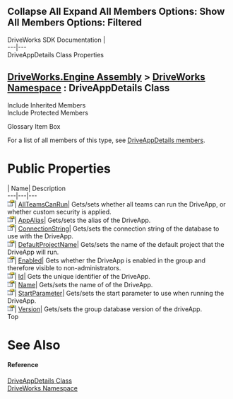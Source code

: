 Collapse All Expand All Members Options: Show All  Members Options: Filtered   
---  
DriveWorks SDK Documentation  |   
---|---  
DriveAppDetails Class Properties   
  
[DriveWorks.Engine Assembly](topic2156.md) > [DriveWorks Namespace](topic2159.md) : DriveAppDetails Class  
---  
  
Include Inherited Members    
Include Protected Members    


Glossary Item Box

For a list of all members of this type, see [DriveAppDetails members](topic2751.md).

# Public Properties

| Name| Description  
---|---|---  
![Public Property](dotnetimages/publicProperty.gif)| [AllTeamsCanRun](topic2759.md)| Gets/sets whether all teams can run the DriveApp, or whether custom security is applied.   
![Public Property](dotnetimages/publicProperty.gif)| [AppAlias](topic2760.md)| Gets/sets the alias of the DriveApp.   
![Public Property](dotnetimages/publicProperty.gif)| [ConnectionString](topic2761.md)| Gets/sets the connection string of the database to use with the DriveApp.   
![Public Property](dotnetimages/publicProperty.gif)| [DefaultProjectName](topic2762.md)| Gets/sets the name of the default project that the DriveApp will run.   
![Public Property](dotnetimages/publicProperty.gif)| [Enabled](topic2763.md)| Gets whether the DriveApp is enabled in the group and therefore visible to non-administrators.   
![Public Property](dotnetimages/publicProperty.gif)| [Id](topic2764.md)| Gets the unique identifier of the DriveApp.   
![Public Property](dotnetimages/publicProperty.gif)| [Name](topic2765.md)| Gets/sets the name of of the DriveApp.   
![Public Property](dotnetimages/publicProperty.gif)| [StartParameter](topic2766.md)| Gets/sets the start parameter to use when running the DriveApp.   
![Public Property](dotnetimages/publicProperty.gif)| [Version](topic2767.md)| Gets/sets the group database version of the driveApp.   
Top

# See Also

#### Reference

[DriveAppDetails Class](topic2750.md)   
[DriveWorks Namespace](topic2159.md)


